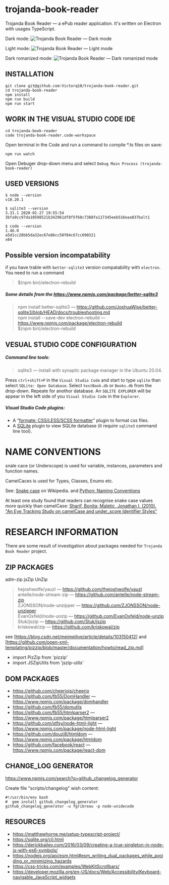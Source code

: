 trojanda-book-reader
====================

Trojanda Book Reader — a ePub reader application. It's written on Electron with usages TypeScript.

Dark mode:
![Trojanda Book Reader — Dark mode](screenshots/Trojanda-book-reader_dark-mode_at_2020-06-15_11-53-24.png)

Light mode:
![Trojanda Book Reader — Light mode](screenshots/Trojanda-book-reader_light-mode_at_2020-06-15_11-54-16.png)

Dark romanized mode:
![Trojanda Book Reader — Dark romanized mode](screenshots/Trojanda-book-reader_dark-romanized-mode_at_2020-06-15_11-55-11.png)

INSTALLATION
------------
```
git clone git@github.com:Victorq10/trojanda-book-reader.git
cd trojanda-book-reader
npm install
npm run build
npm run start
```

WORK IN THE VISUAL STUDIO CODE IDE
----------------------------------
```
cd trojanda-book-reader
code trojanda-book-reader.code-workspace 
```
Open terminal in the Code and run a command to compile *.ts files on save:
```
npm run watch
```

Open Debuger drop-down menu and select `Debug Main Process (trojanda-book-reader)`

USED VERSIONS
-------------
```
$ node --version
v10.20.1

$ sqlite3 --version
3.31.1 2020-01-27 19:55:54 3bfa9cc97da10598521b342961df8f5f68c7388fa117345eeb516eaa837balt1

$ code --version
1.46.0
a5d1cc28bb5da32ec67e86cc50f84c67cc690321
x64
```

Possible version incompatability
--------------------------------
if you have trable with `better-sqlite3` version compatability with `electron`.
You need to run a command
> $(npm bin)/electron-rebuild

##### Some details from the https://www.npmjs.com/package/better-sqlite3
> npm install better-sqlite3                — https://github.com/JoshuaWise/better-sqlite3/blob/HEAD/docs/troubleshooting.md \
> npm install --save-dev electron-rebuild   — https://www.npmjs.com/package/electron-rebuild \
> $(npm bin)/electron-rebuild

VESUAL STUDIO CODE CONFIGURATION
--------------------------------
##### Command line tools:
> sqlite3 — install with synaptic package manager in the Ubuntu 20.04.

Press `ctrl+shift+P` in the `Visual Studio Code` and start to type `sqlite` than select `SQLite: Open Database`. 
Select `testBook.db` or `Books.db` from the drop-down. Repeate for anothor database.
An `SQLITE EXPLORER` will be appear in the left side of you `Visual Studio Code` in the `Explorer`.

##### Visual Studio Code plugins:
* A “[formate: CSS/LESS/SCSS formatter](https://marketplace.visualstudio.com/items?itemName=MikeBovenlander.formate)” plugin to format css files.
* A [SQLite](https://marketplace.visualstudio.com/items?itemName=alexcvzz.vscode-sqlite) 
  plugin to view SQLite database (it require `sqlite3` command line tool).

NAME CONVENTIONS
================
snale cace (or Underscope) is used for variable, instances, parameters and function names. 

CamelCaces is used for Types, Classes, Enums etc.

See: [Snake case](https://en.wikipedia.org/wiki/Snake_case) on Wikipedia. and [Python: Naming Conventions](https://www.python.org/dev/peps/pep-0008/#naming-conventions)

At least one study found that readers can recognise snake case values more quickly than camelCase:
[Sharif, Bonita; Maletic, Jonathan I. (2010). "An Eye Tracking Study on camelCase and under_score Identifier Styles"](http://www.cs.kent.edu/~jmaletic/papers/ICPC2010-CamelCaseUnderScoreClouds.pdf)

RESEARCH INFORMATION
====================

There are some result of investigation about packages needed for `Trojanda Book Reader` project.

ZIP PACKAGES
------------
adm-zip
jsZip
UnZip

> hejoshwolfe/yauzl           — https://github.com/thejoshwolfe/yauzl \
> antelle/node-stream-zip     — https://github.com/antelle/node-stream-zip \
> ZJONSSON/node-unzipper      — https://github.com/ZJONSSON/node-unzipper \
> EvanOxfeld/node-unzip       — https://github.com/EvanOxfeld/node-unzip \
> Stuk/jszip                  — https://github.com/Stuk/jszip \
> kriskowal/zip               — https://github.com/kriskowal/zip

see [https://blog.csdn.net/meimeilive/article/details/103150412] and
[https://github.com/open-xml-templating/pizzip/blob/master/documentation/howto/read_zip.md]
- import PizZip from 'pizzip'
- import JSZipUtils from 'jszip-utils'

DOM PACKAGES
------------
- https://github.com/cheeriojs/cheerio
- https://github.com/fb55/DomHandler          — https://www.npmjs.com/package/domhandler
- https://github.com/fb55/domutils
- https://github.com/fb55/htmlparser2         — https://www.npmjs.com/package/htmlparser2
- https://github.com/stfsy/node-html-light    — https://www.npmjs.com/package/node-html-light
- https://github.com/douzi8/htmldom           — https://www.npmjs.com/package/htmldom
- https://github.com/facebook/react           — https://www.npmjs.com/package/react-dom

CHANGE_LOG GENERATOR
--------------------
https://www.npmjs.com/search?q=github_changelog_generator

Create file "scripts/changelog" wish content:
```
#!/usr/bin/env bash
#  gem install github_changelog_generator
github_changelog_generator -u fgribreau -p node-unidecode
```

RESOURCES
---------
- https://matthewhorne.me/setup-typescript-project/
- https://sqlite.org/cli.html
- https://derickbailey.com/2016/03/09/creating-a-true-singleton-in-node-js-with-es6-symbols/
- https://nodejs.org/api/esm.html#esm_writing_dual_packages_while_avoiding_or_minimizing_hazards
- https://css-tricks.com/examples/WebKitScrollbars/
- https://developer.mozilla.org/en-US/docs/Web/Accessibility/Keyboard-navigable_JavaScript_widgets


